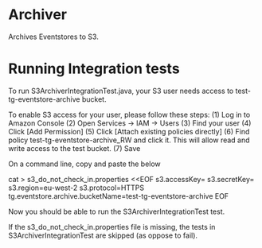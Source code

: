 Archiver
========

Archives Eventstores to S3.


Running Integration tests
=========================
To run S3ArchiverIntegrationTest.java, your S3 user needs access to test-tg-eventstore-archive bucket.

To enable S3 access for your user, please follow these steps:
  (1) Log in to Amazon Console
  (2) Open Services -> IAM -> Users
  (3) Find your user
  (4) Click [Add Permission]
  (5) Click [Attach existing policies directly]
  (6) Find policy test-tg-eventstore-archive_RW and click it. This will allow read and write access to the test bucket.
  (7) Save
  
On a command line, copy and paste the below 

  cat > s3_do_not_check_in.properties <<EOF
  s3.accessKey=<YOUR ACCESS KEY>
  s3.secretKey=<YOUR SECRET KEY>
  s3.region=eu-west-2
  s3.protocol=HTTPS
  tg.eventstore.archive.bucketName=test-tg-eventstore-archive
  EOF


Now you should be able to run the S3ArchiverIntegrationTest test.

If the  s3_do_not_check_in.properties file is missing, the tests in S3ArchiverIntegrationTest are skipped (as oppose to fail).
